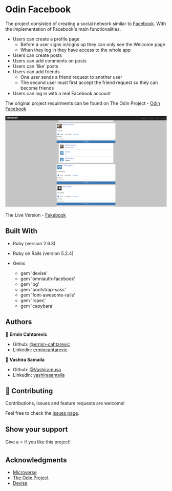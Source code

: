 # Odin Facebook

 The project consisted of creating a social network similar to [Facebook](facebook.com). With the implementation of Facebook's main functionalities.
 - Users can create a profile page
   - Before a user signs in/signs up they can only see the Welcome page
   - When they log in they have access to the whole app
 - Users can create posts
 - Users can add comments on posts
 - Users can 'like' posts
 - Users can add friends
   - One user sends a friend request to another user
   - The second user must first accept the friend request so they can become friends
 - Users can log in with a real Facebook account


 The original project requirments can be found on The Odin Project - [Odin Facebook](https://www.theodinproject.com/courses/ruby-on-rails/lessons/final-project )

 ![screenshot](./fakebook-desktop.png)

 The Live Version - [Fakebook](https://afternoon-river-58456.herokuapp.com/)


## Built With

- Ruby (version 2.6.3)
- Ruby on Rails (version 5.2.4)

- Gems
  - gem 'devise'
  - gem 'omniauth-facebook'
  - gem 'pg'
  - gem 'bootstrap-sass'
  - gem 'font-awesome-rails'
  - gem 'rspec'
  - gem 'capybara'

## Authors

👤 **Ermin Cahtarevic**

- Github: [@ermin-cahtarevic](https://github.com/ermin-cahtarevic)
- Linkedin: [ermincahtarevic](https://www.linkedin.com/in/ermincahtarevic/)

👤 **Vashira Samaila**

- Github: [@Vashiramusa](https://github.com/Vashiramusa)
- Linkedin: [vashirasamaila](https://www.linkedin.com/in/vashirasamaila/)

## 🤝 Contributing

Contributions, issues and feature requests are welcome!

Feel free to check the [issues page](https://github.com/ermin-cahtarevic/odin-facebook/issues).

## Show your support

Give a ⭐️ if you like this project!

## Acknowledgments

- [Microverse](https://www.microverse.org/)
- [The Odin Project](https://www.theodinproject.com/)
- [Devise](https://github.com/heartcombo/devise)
